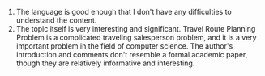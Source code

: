 1. The language is good enough that I don't have any difficulties to understand the content.
2. The topic itself is very interesting and significant. Travel Route Planning Problem is a complicated traveling salesperson problem, and it is a very important problem in the field of computer science. The author's introduction and comments don't resemble a formal academic paper, though they are relatively informative and interesting. 
